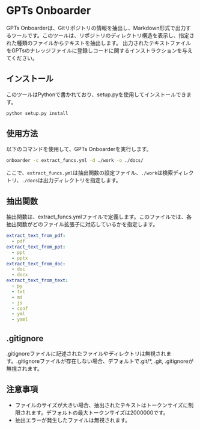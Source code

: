 # GPTs Onboarder

GPTs Onboarderは、Gitリポジトリの情報を抽出し、Markdown形式で出力するツールです。このツールは、リポジトリのディレクトリ構造を表示し、指定された種類のファイルからテキストを抽出します。
出力されたテキストファイルをGPTsのナレッジファイルに登録しコードに関するインストラクションを与えてください。

## インストール

このツールはPythonで書かれており、setup.pyを使用してインストールできます。
```bash
python setup.py install
```

## 使用方法

以下のコマンドを使用して、GPTs Onboarderを実行します。
```bash
onboarder -c extract_funcs.yml -d ./work -o ./docs/
```

ここで、`extract_funcs.yml`は抽出関数の設定ファイル、`./work`は検索ディレクトリ、`./docs`は出力ディレクトリを指定します。

## 抽出関数

抽出関数は、extract_funcs.ymlファイルで定義します。このファイルでは、各抽出関数がどのファイル拡張子に対応しているかを指定します。

```yaml
extract_text_from_pdf:
  - pdf
extract_text_from_ppt:
  - ppt
  - pptx
extract_text_from_doc:
  - doc
  - docx
extract_text_from_text:
  - py
  - txt
  - md
  - js
  - conf
  - yml
  - yaml
```

## .gitignore

.gitignoreファイルに記述されたファイルやディレクトリは無視されます。.gitignoreファイルが存在しない場合、デフォルトで.git/*, .git, .gitignoreが無視されます。

## 注意事項

- ファイルのサイズが大きい場合、抽出されたテキストはトークンサイズに制限されます。デフォルトの最大トークンサイズは2000000です。
- 抽出エラーが発生したファイルは無視されます。